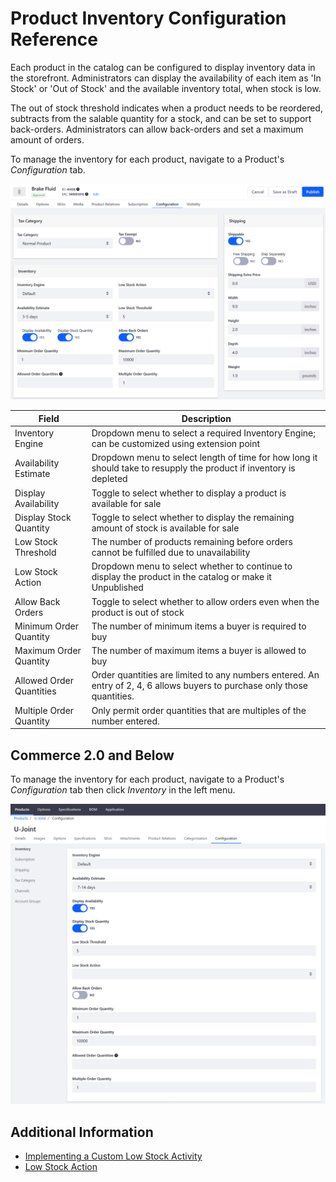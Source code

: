 # Product Inventory Configuration Reference

Each product in the catalog can be configured to display inventory data in the storefront. Administrators can display the availability of each item as 'In Stock' or 'Out of Stock' and the available inventory total, when stock is low.

The out of stock threshold indicates when a product needs to be reordered, subtracts from the salable quantity for a stock, and can be set to support back-orders. Administrators can allow back-orders and set a maximum amount of orders.

To manage the inventory for each product, navigate to a Product's _Configuration_ tab.

![Product Configuration for Inventory](./product-inventory-configuration-reference/images/02.png)

| Field                    | Description                                                                                                               |
| ------------------------ | ------------------------------------------------------------------------------------------------------------------------- |
| Inventory Engine         | Dropdown menu to select a required Inventory Engine; can be customized using extension point                              |
| Availability Estimate    | Dropdown menu to select length of time for how long it should take to resupply the product if inventory is depleted       |
| Display Availability     | Toggle to select whether to display a product is available for sale                                                       |
| Display Stock Quantity   | Toggle to select whether to display the remaining amount of stock is available for sale                                   |
| Low Stock Threshold      | The number of products remaining before orders cannot be fulfilled due to unavailability                                  |
| Low Stock Action         | Dropdown menu to select whether to continue to display the product in the catalog or make it Unpublished                  |
| Allow Back Orders        | Toggle to select whether to allow orders even when the product is out of stock                                            |
| Minimum Order Quantity   | The number of minimum items a buyer is required to buy                                                                    |
| Maximum Order Quantity   | The number of maximum items a buyer is allowed to buy                                                                     |
| Allowed Order Quantities | Order quantities are limited to any numbers entered. An entry of 2, 4, 6 allows buyers to purchase only those quantities. |
| Multiple Order Quantity  | Only permit order quantities that are multiples of the number entered.                                                    |

## Commerce 2.0 and Below

To manage the inventory for each product, navigate to a Product's _Configuration_ tab then click _Inventory_ in the left menu.

![Product Configuration for Low Stock Action](./product-inventory-configuration-reference/images/01.png 'Product Configuration for Low Stock Action')

## Additional Information

-   [Implementing a Custom Low Stock Activity](../../developer-guide/implementing-a-custom-low-stock-activity.md)
-   [Low Stock Action](./low-stock-action.md)
